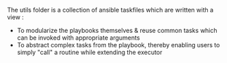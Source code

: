 The utils folder is a collection of ansible taskfiles which are written with a view : 

- To modularize the playbooks themselves & reuse common tasks which can be invoked with appropriate arguments
- To abstract complex tasks from the playbook, thereby enabling users to simply "call" a routine while extending the executor


